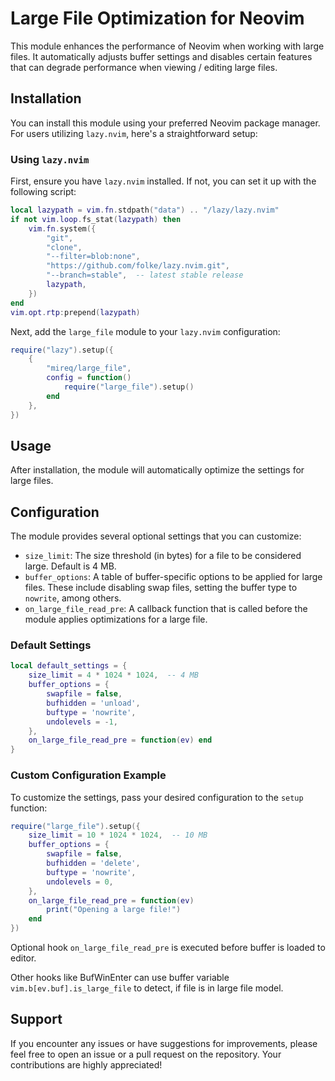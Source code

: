 # Large File Optimization for Neovim

This module enhances the performance of Neovim when working with large files. It automatically adjusts buffer settings and disables certain features that can degrade performance when viewing / editing large files.

## Installation

You can install this module using your preferred Neovim package manager. For users utilizing `lazy.nvim`, here's a straightforward setup:

### Using `lazy.nvim`

First, ensure you have `lazy.nvim` installed. If not, you can set it up with the following script:

```lua
local lazypath = vim.fn.stdpath("data") .. "/lazy/lazy.nvim"
if not vim.loop.fs_stat(lazypath) then
	vim.fn.system({
		"git",
		"clone",
		"--filter=blob:none",
		"https://github.com/folke/lazy.nvim.git",
		"--branch=stable",  -- latest stable release
		lazypath,
	})
end
vim.opt.rtp:prepend(lazypath)
```

Next, add the `large_file` module to your `lazy.nvim` configuration:

```lua
require("lazy").setup({
	{
		"mireq/large_file",
		config = function()
			require("large_file").setup()
		end
	},
})
```

## Usage

After installation, the module will automatically optimize the settings for large files.

## Configuration

The module provides several optional settings that you can customize:

- `size_limit`: The size threshold (in bytes) for a file to be considered large. Default is 4 MB.
- `buffer_options`: A table of buffer-specific options to be applied for large files. These include disabling swap files, setting the buffer type to `nowrite`, among others.
- `on_large_file_read_pre`: A callback function that is called before the module applies optimizations for a large file.

### Default Settings

```lua
local default_settings = {
	size_limit = 4 * 1024 * 1024,  -- 4 MB
	buffer_options = {
		swapfile = false,
		bufhidden = 'unload',
		buftype = 'nowrite',
		undolevels = -1,
	},
	on_large_file_read_pre = function(ev) end
}
```

### Custom Configuration Example

To customize the settings, pass your desired configuration to the `setup` function:

```lua
require("large_file").setup({
	size_limit = 10 * 1024 * 1024,  -- 10 MB
	buffer_options = {
		swapfile = false,
		bufhidden = 'delete',
		buftype = 'nowrite',
		undolevels = 0,
	},
	on_large_file_read_pre = function(ev)
		print("Opening a large file!")
	end
})
```

Optional hook `on_large_file_read_pre` is executed before buffer is loaded to
editor.

Other hooks like BufWinEnter can use buffer variable `vim.b[ev.buf].is_large_file` to detect, if file is in large file model.

## Support

If you encounter any issues or have suggestions for improvements, please feel free to open an issue or a pull request on the repository. Your contributions are highly appreciated!
